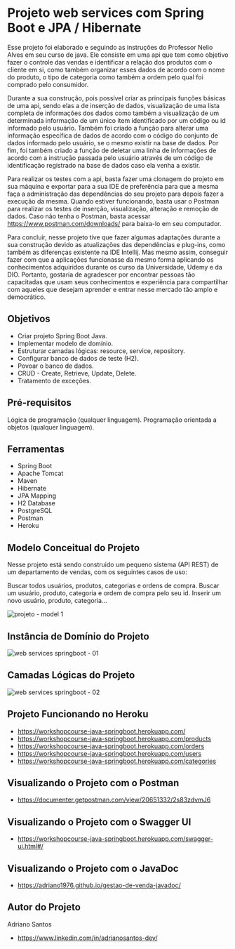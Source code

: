 # Projeto web services com Spring Boot e JPA / Hibernate

Esse projeto foi elaborado e seguindo as instruções do Professor Nelio Alves em seu curso de java. Ele consiste em uma api que tem como objetivo fazer o controle das vendas e identificar a relação dos produtos com o cliente em si, como também organizar esses dados de acordo com o nome do produto, o tipo de categoria como também a ordem pelo qual foi comprado pelo consumidor.

Durante a sua construção, pois possível criar as principais funções básicas de uma api, sendo elas a de inserção de dados, visualização de uma lista completa de informações dos dados como também a visualização de um determinada informação de um único item identificado por um código ou id informado pelo usuário. Também foi criado a função para alterar uma informação específica de dados de acordo com o código do conjunto de dados informado pelo usuário, se o mesmo existir na base de dados. Por fim, foi também criado a função de deletar uma linha de informações de acordo com a instrução passada pelo usuário através de um código de identificação registrado na base de dados caso ela venha a existir.

Para realizar os testes com a api, basta fazer uma clonagem do projeto em sua máquina e exportar para a sua IDE de preferência para que a mesma faça a administração das dependências do seu projeto para depois fazer a execução da mesma. Quando estiver funcionando, basta usar o Postman para realizar os testes de inserção, visualização, alteração e remoção de dados. Caso não tenha o Postman, basta acessar https://www.postman.com/downloads/ para baixa-lo em seu computador.

Para concluir, nesse projeto tive que fazer algumas adaptações durante a sua construção devido as atualizações das dependências e plug-ins, como também as diferenças existente na IDE Intellij. Mas mesmo assim, conseguir fazer com que a aplicações funcionasse da mesmo forma aplicando os conhecimentos adquiridos durante os curso da Universidade, Udemy e da DIO. Portanto, gostaria de agradescer por encontrar pessoas tão capacitadas que usam seus conhecimentos e experiência para compartilhar com aqueles que desejam aprender e entrar nesse mercado tão amplo e democrático.

## Objetivos

* Criar projeto Spring Boot Java.
* Implementar modelo de domínio.
* Estruturar camadas lógicas: resource, service, repository.
* Configurar banco de dados de teste (H2).
* Povoar o banco de dados.
* CRUD - Create, Retrieve, Update, Delete.
* Tratamento de exceções.

## Pré-requisitos

Lógica de programação (qualquer linguagem).
Programação orientada a objetos (qualquer linguagem).

## Ferramentas

* Spring Boot
* Apache Tomcat
* Maven
* Hibernate
* JPA Mapping
* H2 Database
* PostgreSQL
* Postman
* Heroku

## Modelo Conceitual do Projeto

Nesse projeto está sendo construido um pequeno sistema (API REST) de um departamento de vendas, com os seguintes casos de uso:

Buscar todos usuários, produtos, categorias e ordens de compra.
Buscar um usuário, produto, categoria e ordem de compra pelo seu id.
Inserir um novo usuário, produto, categoria...

![projeto - model 1](https://user-images.githubusercontent.com/17755195/191788487-d898cc8b-2d7f-4991-a87c-7e8fd9ce86d1.png)

## Instância de Domínio do Projeto

![web services springboot - 01](https://user-images.githubusercontent.com/17755195/194159496-389280d4-a430-439b-9891-1551a4408862.png)

## Camadas Lógicas do Projeto

![web services springboot - 02](https://user-images.githubusercontent.com/17755195/194160003-a00426c7-8b78-4061-91e7-784ba16e02e2.png)

## Projeto Funcionando no Heroku

* https://workshopcourse-java-springboot.herokuapp.com/
* https://workshopcourse-java-springboot.herokuapp.com/products
* https://workshopcourse-java-springboot.herokuapp.com/orders
* https://workshopcourse-java-springboot.herokuapp.com/users
* https://workshopcourse-java-springboot.herokuapp.com/categories

## Visualizando o Projeto com o Postman

* https://documenter.getpostman.com/view/20651332/2s83zdvmJ6

## Visualizando o Projeto com o Swagger UI

* https://workshopcourse-java-springboot.herokuapp.com/swagger-ui.html#/

## Visualizando o Projeto com o JavaDoc

* https://adriano1976.github.io/gestao-de-venda-javadoc/

## Autor do Projeto

Adriano Santos

* https://www.linkedin.com/in/adrianosantos-dev/
